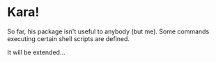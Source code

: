 # Kara!

So far, his package isn't useful to anybody (but me). Some commands executing certain shell scripts
are defined.

It will be extended...

